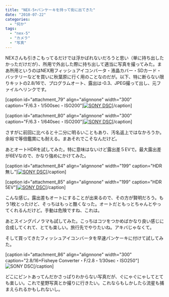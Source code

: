 ```yaml
---
title: "NEX-5+パンケーキを持って街に出てきた"
date: "2010-07-22"
categories: 
  - "何か"
tags: 
  - "nex-5"
  - "カメラ"
  - "写真"
---
```


NEXさんも引きこもってるだけでは浮かばれないだろうと思い（単に持ち出したかっただけだが）、所用で外出した際に持ち出して適当に写真を撮ってみた。まあ所用というのはNEX用フィッシュアイコンバータ・液晶カバー・SDカード・バッテリーなどを買いに秋葉原に行く用のことなのだが。以下、特に断らない限りキットの2.8/16で、プログラムオート、露出は-0.3、JPEG撮って出し、元ファイルへリンクです。

\[caption id="attachment\_79" align="alignnone" width="300" caption="F/6.3・1/500sec・ISO200"\][![](https://blog.naotaco.com/wp-content/uploads/2010/07/DSC00174-300x199.jpg "SONY DSC")](https://blog.naotaco.com/wp-content/uploads/2010/07/DSC00174.jpg)\[/caption\]

\[caption id="attachment\_80" align="alignnone" width="300" caption="F/6.3・1/640sec・ISO200"\][![](https://blog.naotaco.com/wp-content/uploads/2010/07/DSC00175-300x199.jpg "SONY DSC")](https://blog.naotaco.com/wp-content/uploads/2010/07/DSC00175.jpg)\[/caption\]

さすがに前回に比べると十二分に明るいこともあり、汚名返上ではなかろうか。余裕で等倍鑑賞にも耐える。まあそれでこそなんだけど。

あとオートHDRを試してみた。特に意味はないけど露出差５EVで。最大露出差が6EVなので、かなり強めにかけてみた。

\[caption id="attachment\_84" align="alignnone" width="199" caption="HDR無し"\][![](https://blog.naotaco.com/wp-content/uploads/2010/07/DSC00186-199x300.jpg "SONY DSC")](https://blog.naotaco.com/wp-content/uploads/2010/07/DSC00186.jpg)\[/caption\]

\[caption id="attachment\_85" align="alignnone" width="199" caption="HDR 5EV"\][![](https://blog.naotaco.com/wp-content/uploads/2010/07/DSC001871-199x300.jpg "SONY DSC")](https://blog.naotaco.com/wp-content/uploads/2010/07/DSC001871.jpg)\[/caption\]

こんな感じ。露出差もオートにすることが出来るので、その方が賢明だろう。もう1枚とったけど、そっちはもっと酷くなった。オートだともっとちゃんとやってくれるんだけど。手動は危険ですね、これは。

あとスイングパノラマも試してみた。こっちはコツをつかめばかなり良い感じに合成してくれて、とても楽しい。旅行先でやりたいね。アキバじゃなくて。

そして買ってきたフィッシュアイコンバータを早速パンケーキに付けて試してみた。

\[caption id="attachment\_86" align="alignnone" width="300" caption="2.8/16+Fisheye Converter・F/2.8・1/30sec・ISO250"\]![](https://blog.naotaco.com/wp-content/uploads/2010/07/DSC00221-300x199.jpg "SONY DSC")\[/caption\]

どこにピントあってんだかさっぱりわからない写真だが、ぐにゃぐにゃしてとても楽しい。これで星野写真とか撮りに行きたい。これならもしかしたら流星も捕まえられるかもしれないし。
